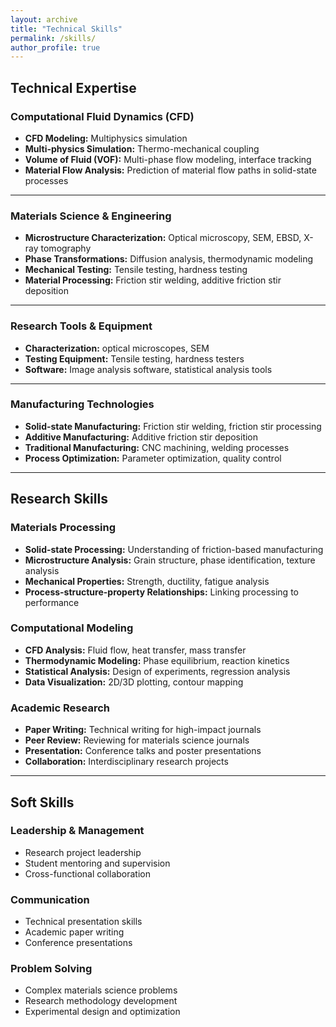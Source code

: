 ```yaml
---
layout: archive
title: "Technical Skills"
permalink: /skills/
author_profile: true
---
```


## Technical Expertise

### Computational Fluid Dynamics (CFD)
- **CFD Modeling:**  Multiphysics simulation
- **Multi-physics Simulation:** Thermo-mechanical coupling
- **Volume of Fluid (VOF):** Multi-phase flow modeling, interface tracking
- **Material Flow Analysis:** Prediction of material flow paths in solid-state processes

---

### Materials Science & Engineering
- **Microstructure Characterization:** Optical microscopy, SEM, EBSD, X-ray tomography
- **Phase Transformations:** Diffusion analysis, thermodynamic modeling
- **Mechanical Testing:** Tensile testing, hardness testing
- **Material Processing:** Friction stir welding, additive friction stir deposition

---

### Research Tools & Equipment
- **Characterization:**  optical microscopes, SEM
- **Testing Equipment:** Tensile testing, hardness testers
- **Software:** Image analysis software, statistical analysis tools

---

### Manufacturing Technologies
- **Solid-state Manufacturing:** Friction stir welding, friction stir processing
- **Additive Manufacturing:** Additive friction stir deposition
- **Traditional Manufacturing:** CNC machining, welding processes
- **Process Optimization:** Parameter optimization, quality control

---

## Research Skills

### Materials Processing
- **Solid-state Processing:** Understanding of friction-based manufacturing
- **Microstructure Analysis:** Grain structure, phase identification, texture analysis
- **Mechanical Properties:** Strength, ductility, fatigue analysis
- **Process-structure-property Relationships:** Linking processing to performance

### Computational Modeling
- **CFD Analysis:** Fluid flow, heat transfer, mass transfer
- **Thermodynamic Modeling:** Phase equilibrium, reaction kinetics
- **Statistical Analysis:** Design of experiments, regression analysis
- **Data Visualization:** 2D/3D plotting, contour mapping

### Academic Research
- **Paper Writing:** Technical writing for high-impact journals
- **Peer Review:** Reviewing for materials science journals
- **Presentation:** Conference talks and poster presentations
- **Collaboration:** Interdisciplinary research projects

---

## Soft Skills

### Leadership & Management
- Research project leadership
- Student mentoring and supervision
- Cross-functional collaboration

### Communication
- Technical presentation skills
- Academic paper writing
- Conference presentations

### Problem Solving
- Complex materials science problems
- Research methodology development
- Experimental design and optimization
